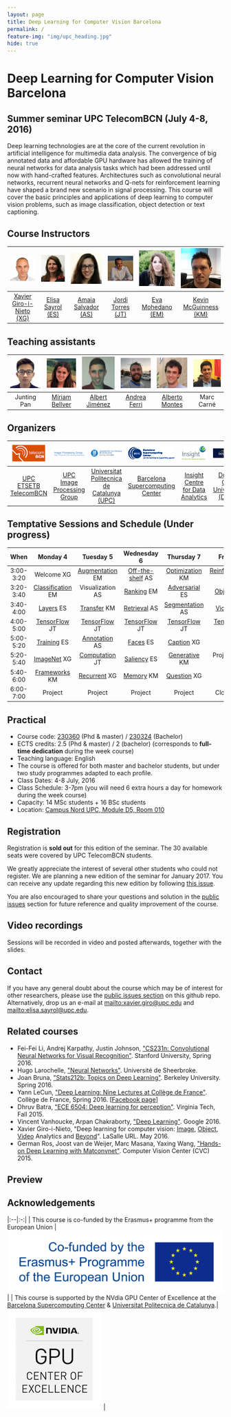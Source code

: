 ```yaml
---
layout: page
title: Deep Learning for Computer Vision Barcelona
permalink: /
feature-img: "img/upc_heading.jpg"
hide: true
---
```


# Deep Learning for Computer Vision Barcelona

## Summer seminar UPC TelecomBCN (July 4-8, 2016)

Deep learning technologies are at the core of the current revolution in artificial intelligence for multimedia data analysis. The convergence of big annotated data and affordable GPU hardware has allowed the training of neural networks for data analysis tasks which had been addressed until now with hand-crafted features. Architectures such as convolutional neural networks, recurrent neural networks and Q-nets for reinforcement learning have shaped a brand new scenario in signal processing. This course will cover the basic principles and applications of deep learning to computer vision problems, such as image classification, object detection or text captioning.

## Course Instructors

| ![Xavier Giro-i-Nieto][XavierGiro-photo] |  ![Elisa Sayrol][ElisaSayrol-photo]  | ![AmaiaSalvador][AmaiaSalvador-photo]  | ![Jordi Torres][JordiTorres-photo] | ![Eva Mohedano][EvaMohedano-photo]  | ![Kevin McGuinness][KevinMcGuinness-photo]  |
|:-:|:-:|:-:|:-:|:-:|:-:|
| [Xavier Giro-i-Nieto (XG)][XavierGiro-web] | [Elisa Sayrol (ES)][ElisaSayrol-web]  | [Amaia Salvador (AS)][AmaiaSalvador-web] |  [Jordi Torres (JT)][JordiTorres-web] | [Eva Mohedano (EM)][EvaMohedano-web]  | [Kevin McGuinness (KM)][KevinMcGuinness-web]     |

[XavierGiro-web]: https://imatge.upc.edu/web/people/xavier-giro
[ElisaSayrol-web]: https://imatge.upc.edu/web/people/elisa-sayrol
[AmaiaSalvador-web]: https://imatge.upc.edu/web/people/amaia-salvador
[JordiTorres-web]: http://www.jorditorres.org/
[EvaMohedano-web]: https://www.insight-centre.org/users/eva-mohedano
[KevinMcGuinness-web]: https://www.insight-centre.org/users/kevin-mcguinness

[XavierGiro-photo]: img/instructors/XavierGiro.jpg "Xavier Giro-i-Nieto"
[ElisaSayrol-photo]: img/instructors/ElisaSayrol.jpg "Elisa Sayrol"
[AmaiaSalvador-photo]: img/instructors/AmaiaSalvador.jpg "Amaia Salvador"
[JordiTorres-photo]: img/instructors/JordiTorres.jpg "Jordi Torres"
[EvaMohedano-photo]: img/instructors/EvaMohedano.jpg "Eva Mohedano"
[KevinMcGuinness-photo]: img/instructors/Kevin160x160.jpg "Kevin McGuinness"


## Teaching assistants

| ![Junting Pan][JuntingPan-photo] |  ![Míriam Bellver][MiriamBellver-photo]  | ![AlbertJimenez][AlbertJimenez-photo]  | ![Andrea Ferri][AndreaFerri-photo] | ![Alberto Montes][AlbertoMontes-photo]  | ![Marc Carné][MarcCarne-photo]  |
|:-:|:-:|:-:|:-:|:-:|:-:|
| Junting Pan | [Míriam Bellver][MiriamBellver-web]  | [Albert Jiménez][AlbertJimenez-web] |  [Andrea Ferri][AndreaFerri-web] | [Alberto Montes][AlbertoMontes-web]  | Marc Carné     |

[MiriamBellver-web]: https://www.linkedin.com/in/m%C3%ADriam-bellver-bueno-5090b4b5
[AlbertJimenez-web]: https://www.linkedin.com/in/albertjimenezsanfiz
[AndreaFerri-web]: https://www.linkedin.com/in/ferriand
[SantiPascual-web]: https://github.com/santi-pdp
[AlbertoMontes-web]: https://www.linkedin.com/in/alm59321

[JuntingPan-photo]: img/assistants/JuntingPan160x160.jpg "Junting Pan"
[MiriamBellver-photo]: img/assistants/MiriamBellver160x160.jpg "Miriam Bellver"
[AlbertJimenez-photo]: img/assistants/AlbertJimenez160x160.jpg "Albert Jiménez"
[AndreaFerri-photo]: img/assistants/AndreaFerri160x160.jpg "Andrea Ferri"
[AlbertoMontes-photo]: img/assistants/AlbertoMontes160x160.jpg "Alberto Montes"
[MarcCarne-photo]: img/assistants/MarcCarne160x160.jpg "Marc Carné"

## Organizers

| ![logo-etsetb] | ![logo-gpi] | ![logo-upc] | ![logo-bsc] | ![logo-insight] | ![logo-dcu] |
|:------------:|:------------:|:------------:|:------------:|:------------:|:------------:|
| [UPC ETSETB TelecomBCN](etsetb-web) | [UPC Image Processing Group](gpi-web) | [Universitat Politecnica de Catalunya (UPC)](upc-web) | [Barcelona Supercomputing Center](bsc-web) | [Insight Centre for Data Analytics](insight-web) | [Dublin City University (DCU)](dcu-web) |

[etsetb-web]: https://www.etsetb.upc.edu/en/
[upc-web]: http://www.upc.edu/?set_language=en
[gpi-web]: https://imatge.upc.edu/web/
[bsc-web]: http://www.bsc.es/
[insight-web]: https://www.insight-centre.org/
[dcu-web]: http://www.dcu.ie/

[logo-etsetb]: img/logos/etsetb.png "ETSETB TelecomBCN"
[logo-gpi]: img/logos/gpi.png "UPC Image Processing Group"
[logo-upc]: img/logos/upc.jpg "Universitat Politecnica de Catalunya"
[logo-bsc]: img/logos/bsc.gif "Barcelona Supercomputing Center"
[logo-insight]: img/logos/insight.jpg "Insight Centre for Data Analytics"
[logo-dcu]: img/logos/dcu.png "Dublin City University"


## Temptative Sessions and Schedule (Under progress)

| When       | Monday 4              | Tuesday 5         | Wednesday 6         | Thursday 7         | Friday 8                 |
|:----------:|:---------------------:|:-----------------:|:-------------------:|:------------------:|:------------------------:|
| 3:00-3:20  | Welcome XG            | [Augmentation] EM | [Off-the-shelf] AS  | [Optimization] KM  | [Reinforcement] XG       |
| 3:20-3:40  | [Classification] EM   | Visualization AS  | [Ranking] EM        | [Adversarial] ES   | [Objects] AS             |
| 3:40-4:00  | [Layers] ES           | [Transfer] KM     | [Retrieval] AS      |  [Segmentation] AS | [Videos] XG              |
| 4:00-5:00  | [TensorFlow] JT       | [TensorFlow] JT   | [TensorFlow] JT     | [TensorFlow]  JT   | [TensorFlow]  JT         |      
| 5:00-5:20  | [Training] ES         | [Annotation] AS   | [Faces] ES          | [Caption] XG       |                          |
| 5:20-5:40  | [ImageNet] XG         | [Computation] JT  | [Saliency] ES       | [Generative] KM    | Project expo EM          |
| 5:40-6:00  |  [Frameworks] KM      | [Recurrent] XG    | [Memory] KM         | [Question] XG      |                          |
| 6:00-7:00  | Project               | Project           | Project             | Project            | Closing ES               |

[Welcome]: _posts/welcome.md
[Classification]: classification
[Layers]: layers

[Tensorflow]: https://github.com/jorditorresBCN/FirstContactWithTensorFlow

[Training]: training
[ImageNet]: imagenet
[Frameworks]: frameworks

[Augmentation]: augmentation
[Visualization]: visualization
[Transfer]: transfer

[Annotation]: annotation
[Computation]: computation
[Recurrent]: recurrent

[Off-the-shelf]: offtheshelf
[Ranking]: ranking
[Retrieval]: retrieval

[Faces]: faces
[Saliency]: saliency
[Memory]: memory

[Optimization]: optimization
[Adversarial]: adversarial
[Segmentation]: segmentation

[Caption]: caption
[Generative]: generative
[Question]: vqa

[Reinforcement]: reinforcement
[Objects]: objects
[Videos]: video


## Practical
* Course code: [230360](http://infoteleco.upc.edu/documents/guia_docent/assignatures/all/ang/230360.pdf) (Phd & master) / [230324](http://www.etsetb.upc.edu/ca/shared/curs-actual/seminaris/Fitxa_guia_docent_seminari_grau_IDLCV.pdf) (Bachelor)
* ECTS credits: 2.5 (Phd & master) / 2 (bachelor) (corresponds to **full-time dedication** during the week course)
* Teaching language: English
* The course is offered for both master and bachelor students, but under two study programmes adapted to each profile.
* Class Dates: 4-8 July, 2016
* Class Schedule: 3-7pm (you will need 6 extra hours a day for homework during the week course)
* Capacity: 14 MSc students + 16 BSc students
* Location: [Campus Nord UPC, Module D5, Room 010](https://imatge.upc.edu/web/contact)

## Registration

Registration is **sold out** for this edition of the seminar. The 30 available seats were covered by UPC TelecomBCN students.

We greatly appreciate the interest of several other students who could not register. We are planning a new edition of the seminar for January 2017. You can receive any update regarding this new edition by following [this issue](https://github.com/imatge-upc/telecombcn-2016-dlcv/issues/2).

You are also encouraged to share your questions and solution in the [public issues](https://github.com/imatge-upc/dlcv-2016/issues) section for future reference and quality improvement of the course.

## Video recordings

Sessions will be recorded in video and posted afterwards, together with the slides.

## Contact

If you have any general doubt about the course which may be of interest for other researchers, please use the [public issues section](https://github.com/imatge-upc/dlcv-2016/issues) on this github repo. Alternatively, drop us an e-mail at <mailto:xavier.giro@upc.edu> and <mailto:elisa.sayrol@upc.edu>.


## Related courses

* Fei-Fei Li, Andrej Karpathy, Justin Johnson, ["CS231n: Convolutional Neural Networks for Visual Recognition"](http://cs231n.stanford.edu/). Stanford University, Spring 2016.
* Hugo Larochelle, ["Neural Networks"](http://info.usherbrooke.ca/hlarochelle/neural_networks/content.html). Université de Sheerbroke.
* Joan Bruna, ["Stats212b: Topics on Deep Learning"](https://github.com/joanbruna/stat212b). Berkeley University. Spring 2016.
* Yann LeCun, ["Deep Learning: Nine Lectures at Collège de France"](http://cilvr.nyu.edu/doku.php?id=courses%3Adeeplearning-cdf2016%3Astart). Collège de France, Spring 2016. [[Facebook page](https://www.facebook.com/deeplearningcdf/?fref=nf)]
* Dhruv Batra, ["ECE 6504: Deep learning for perception"](https://computing.ece.vt.edu/~f15ece6504/). Virginia Tech, Fall 2015.
* Vincent Vanhoucke, Arpan Chakraborty, ["Deep Learning"](https://www.udacity.com/course/deep-learning--ud730). Google 2016.
* Xavier Giro-i-Nieto, "Deep learning for computer vision: [Image], [Object], [Video] Analytics and [Beyond]". LaSalle URL. May 2016.
* German Ros, Joost van de Weijer, Marc Masana, Yaxing Wang, ["Hands-on Deep Learning with Matconvnet"](http://www.cvc.uab.es/~gros/index.php/hands-on-deep-learning-with-matconvnet/). Computer Vision Center (CVC) 2015.


[Image]: http://www.slideshare.net/xavigiro/deep-learning-for-computer-vision-14-image-analytics-lasalle-2016
[Object]: http://www.slideshare.net/xavigiro/deep-learning-for-computer-vision-24-object-analytics-lasalle-2016
[Video]: http://www.slideshare.net/xavigiro/deep-learning-for-computer-vision-34-video-analytics-lasalle-2016
[Beyond]: http://www.slideshare.net/xavigiro/deep-learning-for-computer-vision-44-beyond-vision-lasalle-2016

## Preview


## Acknowledgements


|:--|:-:|
| This course is co-funded by the Erasmus+ programme from the European Union | ![logo-erasmus] |
|  This course is supported by the NVdia GPU Center of Excellence at the [Barcelona Supercomputing Center](http://www.bsc.es/) & [Universitat Politecnica de Catalunya](http://www.upc.edu/?set_language=en).|  ![logo-nvidia] |

[logo-erasmus]: img/logos/erasmus.jpg "Erasmus logo"
[logo-nvidia]: img/logos/nvidia220x234.png "Logo of NVidia"

